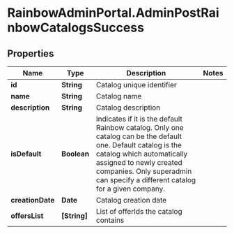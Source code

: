# RainbowAdminPortal.AdminPostRainbowCatalogsSuccess

## Properties

Name | Type | Description | Notes
------------ | ------------- | ------------- | -------------
**id** | **String** | Catalog unique identifier | 
**name** | **String** | Catalog name | 
**description** | **String** | Catalog description | 
**isDefault** | **Boolean** | Indicates if it is the default Rainbow catalog. Only one catalog can be the default one.    Default catalog is the catalog which automatically assigned to newly created companies.    Only superadmin can specify a different catalog for a given company. | 
**creationDate** | **Date** | Catalog creation date | 
**offersList** | **[String]** | List of offerIds the catalog contains | 


